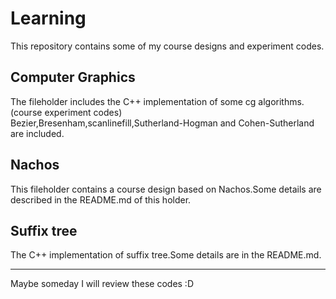 # Learning
This repository contains some of my course designs and experiment codes.  
## Computer Graphics
The fileholder includes the C++ implementation of some cg algorithms.(course experiment codes)  
Bezier,Bresenham,scanlinefill,Sutherland-Hogman and Cohen-Sutherland are included.  
## Nachos
This fileholder contains a course design based on Nachos.Some details are described in the README.md of this holder.  
## Suffix tree
The C++ implementation of suffix tree.Some details are in the README.md.
___   
Maybe someday I will review these codes :D  